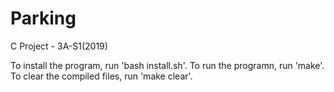 # Parking
C Project - 3A-S1(2019)

To install the program, run 'bash install.sh'. To run the programn, run 'make'. To clear the compiled files, run 'make clear'.
